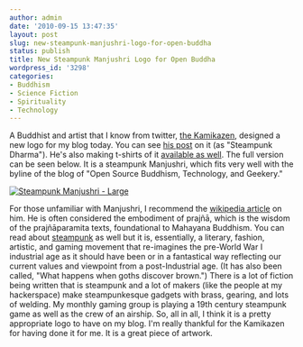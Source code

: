 ```yaml
---
author: admin
date: '2010-09-15 13:47:35'
layout: post
slug: new-steampunk-manjushri-logo-for-open-buddha
status: publish
title: New Steampunk Manjushri Logo for Open Buddha
wordpress_id: '3298'
categories:
- Buddhism
- Science Fiction
- Spirituality
- Technology
---
```


A Buddhist and artist that I know from twitter, [the
Kamikazen](http://thekamikazen.com/), designed a new logo for my blog
today. You can see [his
post](http://thekamikazen.com/2010/09/15/steampunk-dharma/) on it (as
"Steampunk Dharma"). He's also making t-shirts of it [available as
well](http://www.redbubble.com/people/thekamikazen/t-shirts/5916251-1-steampunk-manjushri).
The full version can be seen below. It is a steampunk Manjushri, which
fits very well with the byline of the blog of "Open Source Buddhism,
Technology, and Geekery."

[![Steampunk Manjushri -
Large](http://farm5.static.flickr.com/4153/4994073544_8095cfea45.jpg)](http://www.flickr.com/photos/albill/4994073544/ "Steampunk Manjushri - Large by albill, on Flickr")

For those unfamiliar with Manjushri, I recommend the [wikipedia
article](http://en.wikipedia.org/wiki/Manjushri) on him. He is often
considered the embodiment of prajñā, which is the wisdom of the
prajñāparamita texts, foundational to Mahayana Buddhism. You can read
about [steampunk](http://en.wikipedia.org/wiki/Steampunk) as well but it
is, essentially, a literary, fashion, artistic, and gaming movement that
re-imagines the pre-World War I industrial age as it should have been or
in a fantastical way reflecting our current values and viewpoint from a
post-Industrial age. (It has also been called, "What happens when goths
discover brown.") There is a lot of fiction being written that is
steampunk and a lot of makers (like the people at my hackerspace) make
steampunkesque gadgets with brass, gearing, and lots of welding. My
monthly gaming group is playing a 19th century steampunk game as well as
the crew of an airship. So, all in all, I think it is a pretty
appropriate logo to have on my blog. I'm really thankful for the
Kamikazen for having done it for me. It is a great piece of artwork.
